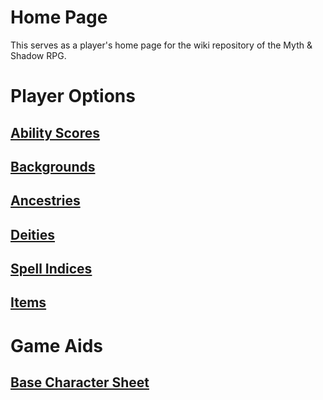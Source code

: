 # Home Page

This serves as a player's home page for the wiki repository of the Myth & Shadow RPG.

# Player Options

## [Ability Scores](Player%20Characters/Abilities/Ability%20Scores.md)

## [Backgrounds](Player%20Characters/Backgrounds/Background.md)

## [Ancestries](Player%20Characters/Ancenstries/Ancestry.md)

## [Deities](Magic/Deities/Deities.md)

## [Spell Indices](Magic/Spells/Spells%20by%20Level/Spell%20Indices.md)

## [Items](Items%20and%20Gear/Items.md)

# Game Aids

## [Base Character Sheet](Character%20Creation/Characters/Base%20Character%20Sheet.md)
